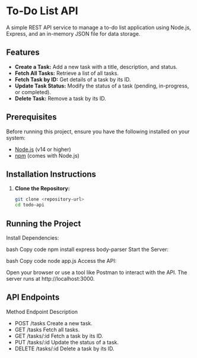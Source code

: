 # To-Do List API

A simple REST API service to manage a to-do list application using Node.js, Express, and an in-memory JSON file for data storage.

## Features
- **Create a Task:** Add a new task with a title, description, and status.
- **Fetch All Tasks:** Retrieve a list of all tasks.
- **Fetch Task by ID:** Get details of a task by its ID.
- **Update Task Status:** Modify the status of a task (pending, in-progress, or completed).
- **Delete Task:** Remove a task by its ID.

## Prerequisites
Before running this project, ensure you have the following installed on your system:
- [Node.js](https://nodejs.org/) (v14 or higher)
- [npm](https://www.npmjs.com/) (comes with Node.js)

## Installation Instructions
1. **Clone the Repository:**
   ```bash
   git clone <repository-url>
   cd todo-api


## Running the Project
Install Dependencies:

bash
Copy code
npm install express body-parser
Start the Server:

bash
Copy code
node app.js
Access the API:

Open your browser or use a tool like Postman to interact with the API.
The server runs at http://localhost:3000.

## API Endpoints

Method	Endpoint	Description

- POST	/tasks	Create a new task.
- GET	/tasks	Fetch all tasks.
- GET	/tasks/:id	Fetch a task by its ID.
- PUT	/tasks/:id	Update the status of a task.
- DELETE	/tasks/:id	Delete a task by its ID.